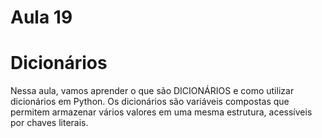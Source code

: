 # Aula 19

# Dicionários

Nessa aula, vamos aprender o que são DICIONÁRIOS e como utilizar dicionários em Python. Os dicionários são variáveis 
compostas que permitem armazenar vários valores em uma mesma estrutura, acessíveis por chaves literais.

